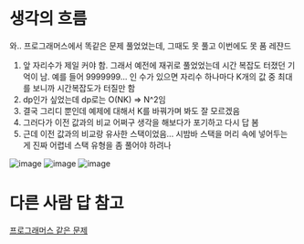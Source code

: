 # 생각의 흐름
와.. 프로그래머스에서 똑같은 문제 풀었었는데, 그때도 못 풀고 이번에도 못 품 레쟌드
1. 앞 자리수가 제일 커야 함. 그래서 예전에 재귀로 풀었었는데 시간 복잡도 터졌던 기억이 남. 예를 들어 9999999... 인 수가 있으면 자리수 하나마다 K개의 값 중 최대를 보니까 시간복잡도가 터질만 함
2. dp인가 싶었는데 dp로는 O(NK) => N^2임
3. 결국 그리디 뿐인데 예제에 대해서 K를 바꿔가며 봐도 잘 모르겠음
4. 그러다가 이전 값과의 비교 어쩌구 생각을 해보다가 포기하고 다시 답 봄
5. 근데 이전 값과의 비교랑 유사한 스택이었음... 시밤바 스택을 머리 속에 넣어두는 게 진짜 어렵네 스택 유형을 좀 풀어야 하려나

![image](https://github.com/user-attachments/assets/2ff2bf55-7a54-4689-9aa8-54627e417b58)
![image](https://github.com/user-attachments/assets/1b350e14-4624-4bbf-a6c2-6605b23a95c6)
![image](https://github.com/user-attachments/assets/cd03235c-aa2a-4904-bc54-52654bf2233d)

# 다른 사람 답 참고
[프로그래머스 같은 문제](https://github.com/nonaninona/algorithm/blob/main/%ED%94%84%EB%A1%9C%EA%B7%B8%EB%9E%98%EB%A8%B8%EC%8A%A4/2/42883.%E2%80%85%ED%81%B0%E2%80%85%EC%88%98%E2%80%85%EB%A7%8C%EB%93%A4%EA%B8%B0/think.md)
